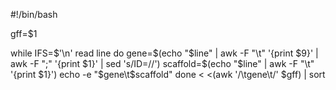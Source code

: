 #!/bin/bash

gff=$1

while IFS=$'\n' read line
do
	gene=$(echo "$line" | awk -F "\t" '{print $9}' | awk -F ";" '{print $1}' | sed 's/ID=//')
	scaffold=$(echo "$line" | awk -F "\t" '{print $1}')
	echo -e "$gene\t$scaffold" 
done < <(awk '/\tgene\t/' $gff) | sort 
